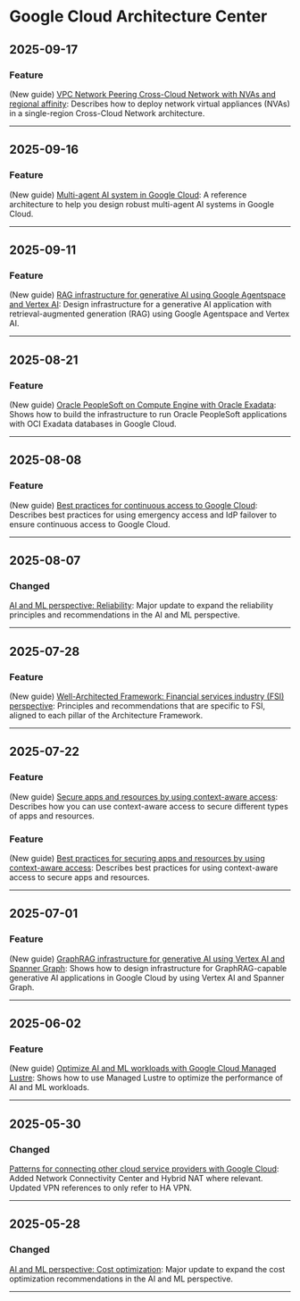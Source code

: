 # Google Cloud Architecture Center

## 2025-09-17

### Feature

(New guide) [VPC Network Peering Cross-Cloud Network with NVAs and regional affinity](https://cloud.google.com/architecture/ccn-distributed-apps-design/ccn-nva-ra): Describes how to deploy network virtual appliances (NVAs) in a single-region Cross-Cloud Network architecture.

---
## 2025-09-16

### Feature

(New guide) [Multi-agent AI system in Google Cloud](https://cloud.google.com/architecture/multiagent-ai-system): A reference architecture to help you design robust multi-agent AI systems in Google Cloud.

---
## 2025-09-11

### Feature

(New guide) [RAG infrastructure for generative AI using Google Agentspace and Vertex AI](https://cloud.google.com/architecture/rag-genai-agentspace-vertexai): Design infrastructure for a generative AI application with retrieval-augmented generation (RAG) using Google Agentspace and Vertex AI.

---
## 2025-08-21

### Feature

(New guide) [Oracle PeopleSoft on Compute Engine with Oracle Exadata](https://cloud.google.com/architecture/oracle-peoplesoft-with-oci-exadata): Shows how to build the infrastructure to run Oracle PeopleSoft applications with OCI Exadata databases in Google Cloud.

---
## 2025-08-08

### Feature

(New guide) [Best practices for continuous access to Google Cloud](https://cloud.google.com/architecture/security/best-practices-continuous-access-to-google-cloud): Describes best practices for using emergency access and IdP failover to ensure continuous access to Google Cloud.

---
## 2025-08-07

### Changed

[AI and ML perspective: Reliability](https://cloud.google.com/architecture/framework/perspectives/ai-ml/reliability): Major update to expand the reliability principles and recommendations in the AI and ML perspective.

---
## 2025-07-28

### Feature

(New guide) [Well-Architected Framework: Financial services industry (FSI) perspective](https://cloud.google.com/architecture/framework/perspectives/fsi): Principles and recommendations that are specific to FSI, aligned to each pillar of the Architecture Framework.

---
## 2025-07-22

### Feature

(New guide) [Secure apps and resources by using context-aware access](https://cloud.google.com/architecture/secure-apps-resources-using-context-aware-access): Describes how you can use context-aware access to secure different types of apps and resources.

### Feature

(New guide) [Best practices for securing apps and resources by using context-aware access](https://cloud.google.com/architecture/secure-apps-resources-using-context-aware-access/best-practices): Describes best practices for using context-aware access to secure apps and resources.

---
## 2025-07-01

### Feature

(New guide) [GraphRAG infrastructure for generative AI using Vertex AI and Spanner Graph](https://cloud.google.com/architecture/gen-ai-graphrag-spanner): Shows how to design infrastructure for GraphRAG-capable generative AI applications in Google Cloud by using Vertex AI and Spanner Graph.

---
## 2025-06-02

### Feature

(New guide) [Optimize AI and ML workloads with Google Cloud Managed Lustre](https://cloud.google.com/architecture/optimize-ai-ml-workloads-managed-lustre): Shows how to use Managed Lustre to optimize the performance of AI and ML workloads.

---
## 2025-05-30

### Changed

[Patterns for connecting other cloud service providers with Google Cloud](https://cloud.google.com/architecture/patterns-for-connecting-other-csps-with-gcp): Added Network Connectivity Center and Hybrid NAT where relevant. Updated VPN references to only refer to HA VPN.

---
## 2025-05-28

### Changed

[AI and ML perspective: Cost optimization](https://cloud.google.com/architecture/framework/perspectives/ai-ml/cost-optimization): Major update to expand the cost optimization recommendations in the AI and ML perspective.

---
